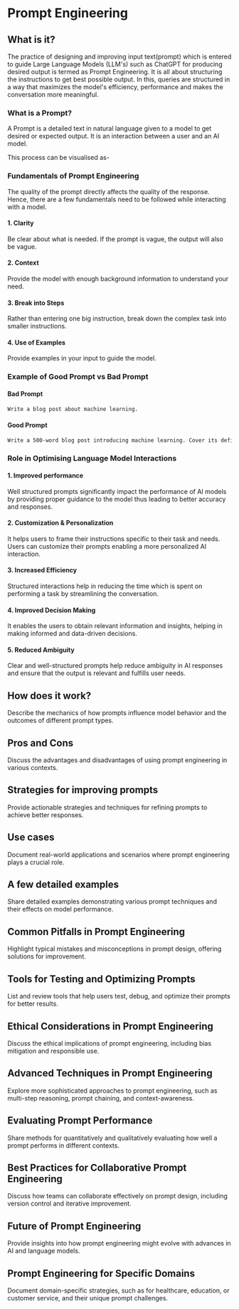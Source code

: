 # Prompt Engineering

## What is it?
<!--Explain the fundamentals of prompt engineering and its significance in optimizing language model interactions.-->
The practice of designing and improving input text(prompt) which is entered to guide Large Language Models (LLM's) such as ChatGPT for producing desired output is termed as Prompt Engineering. It is all about structuring the instructions to get best possible output. In this, queries are structured in a way that maximizes the model's efficiency, performance and makes the conversation more meaningful.

### What is a Prompt?
A Prompt is a detailed text in natural language given to a model to get desired or expected output. It is an interaction between a user and an AI model. 

This process can be visualised as-

<!--![image alt]()-->

### Fundamentals of Prompt Engineering
The quality of the prompt directly affects the quality of the response. Hence, there are a few fundamentals need to be followed while interacting with a model.

#### 1. Clarity
Be clear about what is needed. If the prompt is vague, the output will also be vague.

#### 2. Context
Provide the model with enough background information to understand your need.

#### 3. Break into Steps
Rather than entering one big instruction, break down the complex task into smaller instructions.

#### 4. Use of Examples
Provide examples in your input to guide the model.

### Example of Good Prompt vs Bad Prompt

#### Bad Prompt
```bash
Write a blog post about machine learning.
```

#### Good Prompt
```bash
Write a 500-word blog post introducing machine learning. Cover its definition, key concepts like supervised and unsupervised learning, and practical applications in various fields. Include examples for better understanding.
```

### Role in Optimising Language Model Interactions
#### 1. Improved performance
Well structured prompts significantly impact the performance of AI models by providing proper guidance to the model thus leading to better accuracy and responses.

#### 2. Customization & Personalization
It helps users to frame their instructions specific to their task and needs. Users can customize their prompts enabling a more personalized AI interaction.

#### 3. Increased Efficiency
Structured interactions help in reducing the time which is spent on performing a task by streamlining the conversation.

#### 4. Improved Decision Making
It enables the users to obtain relevant information and insights, helping in making informed and data-driven decisions.

#### 5. Reduced Ambiguity
Clear and well-structured prompts help reduce ambiguity in AI responses and ensure that the output is relevant and fulfills user needs.

## How does it work?
Describe the mechanics of how prompts influence model behavior and the outcomes of different prompt types.

## Pros and Cons
Discuss the advantages and disadvantages of using prompt engineering in various contexts.

## Strategies for improving prompts
Provide actionable strategies and techniques for refining prompts to achieve better responses.

## Use cases
Document real-world applications and scenarios where prompt engineering plays a crucial role.

## A few detailed examples
Share detailed examples demonstrating various prompt techniques and their effects on model performance.

## Common Pitfalls in Prompt Engineering  
Highlight typical mistakes and misconceptions in prompt design, offering solutions for improvement.

## Tools for Testing and Optimizing Prompts  
List and review tools that help users test, debug, and optimize their prompts for better results.

## Ethical Considerations in Prompt Engineering  
Discuss the ethical implications of prompt engineering, including bias mitigation and responsible use.

## Advanced Techniques in Prompt Engineering  
Explore more sophisticated approaches to prompt engineering, such as multi-step reasoning, prompt chaining, and context-awareness.

## Evaluating Prompt Performance  
Share methods for quantitatively and qualitatively evaluating how well a prompt performs in different contexts.

## Best Practices for Collaborative Prompt Engineering  
Discuss how teams can collaborate effectively on prompt design, including version control and iterative improvement.

## Future of Prompt Engineering  
Provide insights into how prompt engineering might evolve with advances in AI and language models.

## Prompt Engineering for Specific Domains  
Document domain-specific strategies, such as for healthcare, education, or customer service, and their unique prompt challenges.
